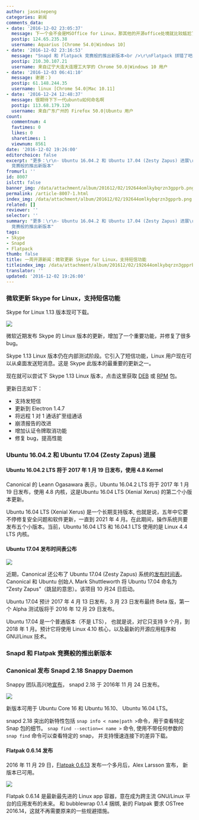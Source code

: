 ```yaml
---
author: jasminepeng
categories: 新闻
comments_data:
- date: '2016-12-02 23:05:37'
  message: 下一个会不会是MSOffice for Linux，那其他的开源office处境就比较尴尬了，毕竟大家用MS的实在是太多
  postip: 124.65.235.38
  username: Aquarius [Chrome 54.0|Windows 10]
- date: '2016-12-02 23:16:53'
  message: "Snapd 和 Flatpack 竞赛般的推出新版本<br />\r\nFlatpack 拼错了吧。"
  postip: 210.30.107.21
  username: 来自辽宁大连大连理工大学的 Chrome 50.0|Windows 10 用户
- date: '2016-12-03 06:41:10'
  message: 谢谢：》
  postip: 61.148.244.35
  username: linux [Chrome 54.0|Mac 10.11]
- date: '2016-12-24 12:48:37'
  message: 很期待下下一代ubuntu如何命名啊
  postip: 113.68.179.120
  username: 来自广东广州的 Firefox 50.0|Ubuntu 用户
count:
  commentnum: 4
  favtimes: 0
  likes: 0
  sharetimes: 1
  viewnum: 8561
date: '2016-12-02 19:26:00'
editorchoice: false
excerpt: "更多：\r\n- Ubuntu 16.04.2 和 Ubuntu 17.04 (Zesty Zapus) 进展\r\n- Snapd 和 Flatpack
  竞赛般的推出新版本"
fromurl: ''
id: 8007
islctt: false
banner_img: /data/attachment/album/201612/02/192644omlkybqrzn3gpprb.png
permalink: /article-8007-1.html
index_img: /data/attachment/album/201612/02/192644omlkybqrzn3gpprb.png
related: []
reviewer: ''
selector: ''
summary: "更多：\r\n- Ubuntu 16.04.2 和 Ubuntu 17.04 (Zesty Zapus) 进展\r\n- Snapd 和 Flatpack
  竞赛般的推出新版本"
tags:
- Skype
- Snapd
- Flatpack
thumb: false
title: 一周开源新闻：微软更新 Skype for Linux，支持短信功能
titleindex_img: /data/attachment/album/201612/02/192644omlkybqrzn3gpprb.png
translator: ''
updated: '2016-12-02 19:26:00'
---
```


### 微软更新 Skype for Linux，支持短信功能


Skype for Linux 1.13 版本现可下载。


![](/data/attachment/album/201612/02/192644omlkybqrzn3gpprb.png)


微软近期发布 Skype 的 Linux 版本的更新，增加了一个重要功能，并修复了很多 bug。


Skype 1.13 Linux 版本仍在内部测试阶段。它引入了短信功能，Linux 用户现在可以从桌面发送短消息。这是 Skype 此版本的最重要的更新之一。


现在就可以尝试下 Skype 1.13 Linux 版本，点击这里获取 [DEB](https://www.skype.com/en/download-skype/skype-for-linux/downloading-web/?type=weblinux-deb) 或 [RPM](https://www.skype.com/en/download-skype/skype-for-linux/downloading-web/?type=weblinux-rpm) 包。


更新日志如下：


* 支持发短信
* 更新到 Electron 1.4.7
* 将远程 1 对 1 通话扩至组通话
* 崩溃报告的改进
* 增加认证令牌取消功能
* 修复 bug，提高性能


### Ubuntu 16.04.2 和 Ubuntu 17.04 (Zesty Zapus) 进展


#### Ubuntu 16.04.2 LTS 将于 2017 年 1 月 19 日发布，使用 4.8 Kernel


Canonical 的 Leann Ogasawara 表示，Ubuntu 16.04.2 LTS 将于 2017 年 1 月 19 日发布，使用 4.8 内核，这是Ubuntu 16.04 LTS (Xenial Xerus) 的第二个小版本更新。


Ubuntu 16.04 LTS (Xenial Xerus) 是一个长期支持版本, 也就是说，五年中它要不停修复安全问题和软件更新，一直到 2021 年 4 月。在此期间，操作系统共要发布五个小版本。当前，Ubuntu 16.04 LTS 和 16.04.1 LTS 使用的是 Linux 4.4 LTS 内核。


#### Ubuntu 17.04 发布时间表公布


![](/data/attachment/album/201612/02/192701k64ww0w2p6gpuiu5.png)


近期，Canonical 还公布了 Ubuntu 17.04 (Zesty Zapus) 系统的[发布时间表](https://wiki.ubuntu.com/ZestyZapus/ReleaseSchedule)。Canonical 和 Ubuntu 创始人 Mark Shuttleworth 将 Ubuntu 17.04 命名为 “Zesty Zapus”（跳鼠的意思）。该项目 10 月24 日启动。


Ubuntu 17.04 预计 2017 年 4 月 13 日发布，3 月 23 日发布最终 Beta 版，第一个 Alpha 测试版将于 2016 年 12 月 29 日发布。


Ubuntu 17.04 是一个普通版本（不是 LTS）， 也就是说，对它只支持 9 个月，到 2018 年 1 月。预计它将使用 Linux 4.10 核心，以及最新的开源应用程序和 GNU/Linux 技术。


### Snapd 和 Flatpak 竞赛般的推出新版本


### Canonical 发布 Snapd 2.18 Snappy Daemon


Snappy 团队高兴地[宣布](https://lists.snapcraft.io/archives/snapcraft/2016-November/001761.html)， snapd 2.18 于 2016年 11 月 24 日发布。


![](/data/attachment/album/201612/02/193155sedtr9j2p2m39ajp.jpg)


新版本可用于 Ubuntu Core 16 和 Ubuntu 16.10、 Ubuntu 16.04 LTS。 


snapd 2.18 突出的新特性包括 `snap info < name|path >`命令，用于查看特定 Snap 包的细节。 `snap find --section=< name >` 命令, 使用不带任何参数的 `snap find` 命令可以查看特定的 snap， 并支持慢速连接下的差异下载。


#### Flatpak 0.6.14 发布


2016 年 11 月 29 日，[Flatpak 0.6.13](http://news.softpedia.com/news/flatpak-0-6-13-universal-linux-binary-format-is-a-major-update-with-new-features-509633.shtml) 发布一个多月后，Alex Larsson 宣布， 新版本已可用。


![](/data/attachment/album/201612/02/193145boih26xanc1n1fco.jpg)


Flatpak 0.6.14 是最新最先进的 Linux app 容器，意在成为跨主流 GNU/Linux 平台的应用发布的未来。 和 bubblewrap 0.1.4 捆绑, 新的 Flatpak 要求 OSTree 2016.14，这就不再需要原来的一些规避措施。
